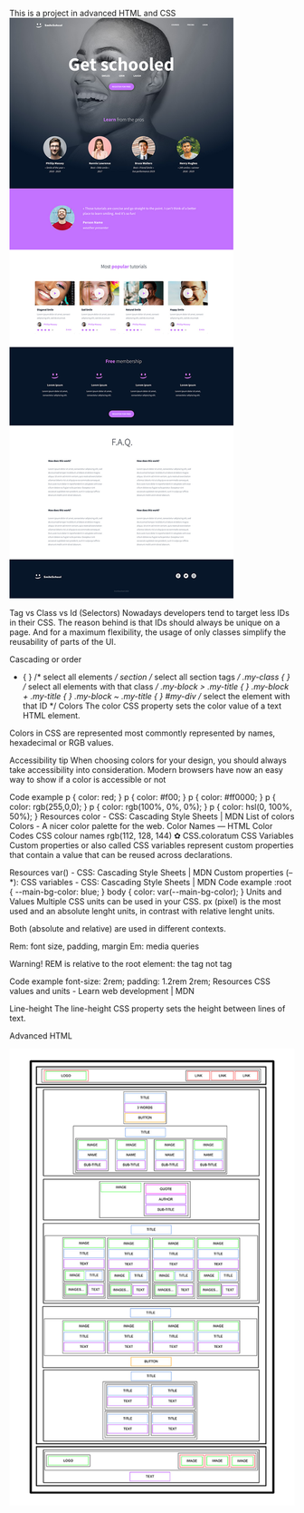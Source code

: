 This is a project in advanced HTML and CSS
![alt text](image.png)

Tag vs Class vs Id (Selectors)
Nowadays developers tend to target less IDs in their CSS. The reason behind is that IDs should always be unique on a page. And for a maximum flexibility, the usage of only classes simplify the reusability of parts of the UI.

Cascading or order
* { } /* select all elements */
section /* select all section tags */
.my-class { } /* select all elements with that class */
.my-block > .my-title { }
.my-block + .my-title { }
.my-block ~ .my-title { }
#my-div /* select the element with that ID  */
Colors
The color CSS property sets the color value of a text HTML element.

Colors in CSS are represented most commontly represented by names, hexadecimal or RGB values.

Accessibility tip
When choosing colors for your design, you should always take accessibility into consideration. Modern browsers have now an easy way to show if a color is accessible or not

Code example
p { color: red; }
p { color: #f00; }
p { color: #ff0000; }
p { color: rgb(255,0,0); }
p { color: rgb(100%, 0%, 0%); }
p { color: hsl(0, 100%, 50%); }
Resources
color - CSS: Cascading Style Sheets | MDN
List of colors
Colors - A nicer color palette for the web.
Color Names — HTML Color Codes
CSS colour names
rgb(112, 128, 144) ✿ CSS.coloratum
CSS Variables
Custom properties or also called CSS variables represent custom properties that contain a value that can be reused across declarations.

Resources
var() - CSS: Cascading Style Sheets | MDN
Custom properties (–*): CSS variables - CSS: Cascading Style Sheets | MDN
Code example
:root {
  --main-bg-color: blue;
}
body {
  color: var(--main-bg-color);
}
Units and Values
Multiple CSS units can be used in your CSS. px (pixel) is the most used and an absolute lenght units, in contrast with relative lenght units.

Both (absolute and relative) are used in different contexts.

Rem: font size, padding, margin Em: media queries

Warning!
REM is relative to the root element: the <html> tag not <body> tag

Code example
font-size: 2rem;
padding: 1.2rem 2rem;
Resources
CSS values and units - Learn web development | MDN

Line-height
The line-height CSS property sets the height between lines of text.

Advanced HTML

![alt text](image-1.png)
